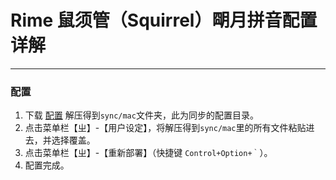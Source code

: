 # Rime 鼠须管（Squirrel）朙月拼音配置详解

---
### 配置

1. 下载 [配置](https://codeload.github.com/zzhaolei/rime/zip/refs/heads/main) 解压得到`sync/mac`文件夹，此为同步的配置目录。
2. 点击菜单栏【ㄓ】-【用户设定】，将解压得到`sync/mac`里的所有文件粘贴进去，并选择覆盖。
3. 点击菜单栏【ㄓ】-【重新部署】（快捷键 `Control+Option+｀`）。
4. 配置完成。

